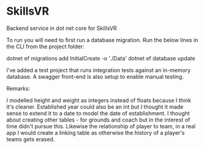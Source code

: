 # SkillsVR

Backend service in dot net core for SkillsVR

To run you will need to first run a database migration. Run the below lines in the CLI from the project folder:

dotnet ef migrations add InitialCreate -o './Data'
dotnet ef database update

I've added a test project that runs integration tests against an in-memory database.
A swagger front-end is also setup to enable manual testing.

Remarks:

I modelled height and weight as integers instead of floats because I think it's cleaner. 
Established year could also be an int but I thought it made sense to extend it to a date to model the date of establishment.
I thought about creating other tables - for grounds and coach but in the interest of time didn't pursue this.
Likewise the relationship of player to team, in a real app I would create a linking table as otherwise the history
of a player's teams gets erased.

